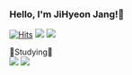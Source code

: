 ### Hello, I'm JiHyeon Jang!👋
[![Hits](https://hits.seeyoufarm.com/api/count/incr/badge.svg?url=https%3A%2F%2Fgithub.com%2Fjihyeonjjang&count_bg=%23555555&title_bg=%23555555&icon=github.svg&icon_color=%23FFFFFF&title=GitHub&edge_flat=false)](https://hits.seeyoufarm.com)
<a href="https://velog.io/@jihyeon9975"><img src="https://img.shields.io/badge/Velog-3DDC84?style=flat&logo=Velog&logoColor=white"/></a>
<a href="https://jihyeonjjang.github.io/"><img src="https://img.shields.io/badge/GitHub Blog-181717?style=flat&logo=GitHub&logoColor=white"/></a>


🌱Studying🌱
<br/>
<img src="https://img.shields.io/badge/Swift-F05138?style=flat&logo=swift&logoColor=FFFFFF"/>
<img src="https://img.shields.io/badge/Kotlin-7F52FF?style=flat&logo=kotlin&logoColor=FFFFFF"/>

<!--
**jihyeonjjang/jihyeonjjang** is a ✨ _special_ ✨ repository because its `README.md` (this file) appears on your GitHub profile.

Here are some ideas to get you started:

- 🔭 I’m currently working on ...
- 🌱 I’m currently learning ...
- 👯 I’m looking to collaborate on ...
- 🤔 I’m looking for help with ...
- 💬 Ask me about ...
- 📫 How to reach me: ...
- 😄 Pronouns: ...
- ⚡ Fun fact: ...
-->

